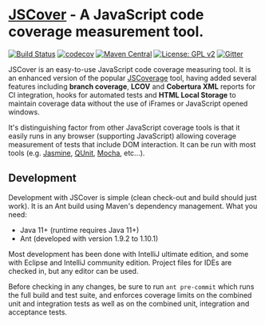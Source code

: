 [JSCover](http://tntim96.github.io/JSCover) - A JavaScript code coverage measurement tool.
================================

[![Build Status](https://github.com/tntim96/JSCover/workflows/Java-CI/badge.svg)](https://github.com/tntim96/JSCover/actions?query=workflow%3A%22Java-CI%22)
[![codecov](https://codecov.io/gh/tntim96/JSCover/branch/master/graph/badge.svg)](https://codecov.io/gh/tntim96/JSCover)
[![Maven Central](https://maven-badges.herokuapp.com/maven-central/com.github.tntim96/JSCover/badge.svg)](https://maven-badges.herokuapp.com/maven-central/com.github.tntim96/JSCover)
[![License: GPL v2](https://img.shields.io/badge/License-GPL%20v2-green.svg)](https://www.gnu.org/licenses/old-licenses/gpl-2.0.en.html)
[![Gitter](https://badges.gitter.im/Join%20Chat.svg)](https://gitter.im/JSCover)

JSCover is an easy-to-use JavaScript code coverage measuring tool. It is an enhanced version of the popular
[JSCoverage](http://siliconforks.com/jscoverage/) tool, having added several features including **branch coverage**,
**LCOV** and **Cobertura XML** reports for CI integration, hooks for automated tests and **HTML Local Storage** to
maintain coverage data without the use of iFrames or JavaScript opened windows.

It's distinguishing factor from other JavaScript coverage tools is that it easily runs in any browser
(supporting JavaScript) allowing coverage measurement of tests that include DOM interaction.
It can be run with most tools (e.g.
[Jasmine](http://jasmine.github.io/),
[QUnit](http://qunitjs.com/),
[Mocha](http://mochajs.org/), etc...).

Development
-----------
Development with JSCover is simple (clean check-out and build should just work). It is an Ant build using Maven's
dependency management. What you need:
* Java 11+ (runtime requires Java 11+)
* Ant (developed with version 1.9.2 to 1.10.1)

Most development has been done with IntelliJ ultimate edition, and some with Eclipse and IntelliJ community edition.
Project files for IDEs are checked in, but any editor can be used.

Before checking in any changes, be sure to run `ant pre-commit` which runs the full build and test suite,
and enforces coverage limits on the combined unit and integration tests as well as on the combined unit,
integration and acceptance tests.
